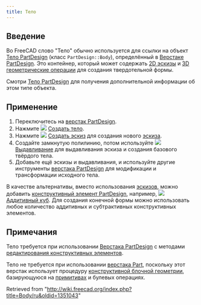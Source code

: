 ```yaml
---
title: Тело
---
```

## Введение

Во FreeCAD слово "Тело" обычно используется для ссылки на объект [Тело PartDesign](/PartDesign_Body/ru "PartDesign Body/ru") (класс `PartDesign::Body`), определённый в [Верстаке PartDesign](/PartDesign_Workbench/ru "PartDesign Workbench/ru"). Это контейнер, который может содержать [2D эскизы](/Sketch/ru "Sketch/ru") и [3D геометрические операции](/PartDesign_Feature/ru "PartDesign Feature/ru") для создания твердотельной формы.

Смотри [Тело PartDesign](/PartDesign_Body/ru "PartDesign Body/ru") для получения дополнительной информации об этом типе объекта.

## Применение

1. Переключитесь на [верстак PartDesign](/PartDesign_Workbench/ru "PartDesign Workbench/ru").
2. Нажмите ![](/images/PartDesign_Body.svg) [Создать тело](/PartDesign_Body/ru "PartDesign Body/ru").
3. Нажмите ![](/images/PartDesign_NewSketch.svg) [Создать эскиз](/PartDesign_NewSketch/ru "PartDesign NewSketch/ru") для создания нового [эскиза](/Sketch/ru "Sketch/ru").
4. Создайте замкнутую полилинию, потом используйте ![](/images/PartDesign_Pad.svg) [Выдавливание](/PartDesign_Pad/ru "PartDesign Pad/ru") для выдавливания эскиза и создания базового твёрдого тела.
5. Добавьте ещё эскизы и выдавливания, и используйте другие инструменты [верстака PartDesign](/PartDesign_Workbench/ru "PartDesign Workbench/ru") для модификации и трансформации исходного тела.

В качестве альтернативы, вместо использования [эскизов](/Sketch/ru "Sketch/ru"), можно добавить [конструктивный элемент PartDesign](/PartDesign_Feature "PartDesign Feature"), например, ![](/images/PartDesign_AdditiveBox.svg) [Аддитивный куб](/PartDesign_AdditiveBox "PartDesign AdditiveBox"). Для создания конечной формы можно использовать любое количество аддитивных и субтрактивных конструктивных элементов.

## Примечания

Тело требуется при использовании [Верстака PartDesign](/PartDesign_Workbench/ru "PartDesign Workbench/ru") с методами [редактирования конструктивных элементов](/Feature_editing/ru "Feature editing/ru").

Тело не требуется при использовании [верстака Part](/Part_Workbench/ru "Part Workbench/ru"), поскольку этот верстак использует процедуру [конструктивной блочной геометрии](/Constructive_solid_geometry/ru "Constructive solid geometry/ru"), базирующуюся на [примитивах](/Part_Primitives/ru "Part Primitives/ru") и булевых операциях.

Retrieved from "<http://wiki.freecad.org/index.php?title=Body/ru&oldid=1351043>"